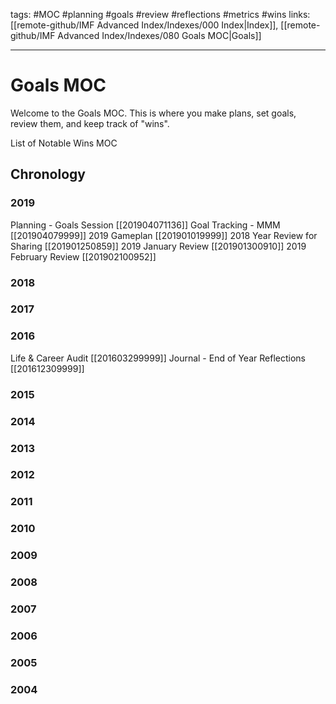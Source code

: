 tags: #MOC #planning #goals #review #reflections #metrics #wins
links: [[remote-github/IMF Advanced Index/Indexes/000 Index|Index]], [[remote-github/IMF Advanced Index/Indexes/080 Goals MOC|Goals]] 

---
# Goals MOC 
Welcome to the Goals MOC. This is where you make plans, set goals, review them, and keep track of "wins".

List of Notable Wins MOC

## Chronology
### 2019
Planning - Goals Session [[201904071136]]
Goal Tracking - MMM [[201904079999]]
2019 Gameplan [[201901019999]] 
2018 Year Review for Sharing [[201901250859]] 
2019 January Review [[201901300910]] 
2019 February Review [[201902100952]] 

### 2018
### 2017
### 2016
Life & Career Audit [[201603299999]] 
Journal - End of Year Reflections [[201612309999]] 

### 2015
### 2014
### 2013
### 2012
### 2011
### 2010
### 2009
### 2008
### 2007
### 2006
### 2005
### 2004

